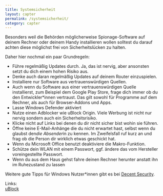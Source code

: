 ```yaml
---
title: Systemsicherheit
layout: capter
permalink: /systemsicherheit/
category: capter
---
```

Besonders weil die Behörden möglicherweise Spionage-Software auf deinem Rechner oder deinem Handy installieren wollen solltest du darauf achten diese möglichst frei von Sicherheitslücken zu halten. 

Daher hier nochmal ein paar Grundregeln:
- Führe regelmäßig Updates durch. Ja, das ist nervig, aber ansonsten setzt du dich einem hohen Risiko aus. 
- Denke auch daran regelmäßig Updates auf deinem Router einzuspielen.
- Installiere nur Software aus vertrauenswürdigen Quellen.
- Auch wenn du Software aus einer vertrauenswürdigen Quelle installierst, zum Beispiel dem Google Play Store, frage dich immer ob du den Entwickler*innen vertraust. Das gilt sowohl für Programme auf dem Rechner, als auch für Browser-Addons und Apps.
- Lasse Windows Defender aktiviert 
- Nutze einen Adblocker wie uBlock Origin. Viele Werbung ist nicht nur nervig sondern auch ein Sicherheitsrisiko.
- Klicke nicht auf Links bei denen du dir nicht sicher bist wohin sie führen.
- Öffne keine E-Mail-Anhänge die du nicht erwartet hast, selbst wenn du glaubst den*die Absender*in zu kennen. Im Zweifelsfall ruf kurz an und frag ob die Person dir wirklich etwas geschickt hat.
- Wenn du Microsoft Office benutzt deaktiviere die Makro-Funktion.
- Schütze dein WLAN mit einem Passwort, ggf. ändere das vom Hersteller voreingestellte Passwort.
- Wenn du aus dem Haus gehst fahre deinen Rechner herunter anstatt ihn im Ruhezustand zu lassen 

Weitere gute Tipps für Windows Nutzer*innen gibt es bei [Decent Security](https://decentsecurity.com).

Links:<br>
[uBlock](https://github.com/gorhill/uBlock/)<br>
